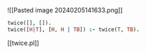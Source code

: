 ![[Pasted image 20240205141633.png]]

```Prolog
twice([], []).
twice([H|T], [H, H | TB]) :- twice(T, TB).
```
[[twice.pl]]

